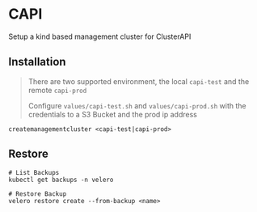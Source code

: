 # CAPI

Setup a kind based management cluster for ClusterAPI

## Installation
> There are two supported environment, the local `capi-test` and the remote `capi-prod`
> 
> Configure `values/capi-test.sh` and `values/capi-prod.sh` with the credentials to a S3 Bucket and the prod ip address

```shell
createmanagementcluster <capi-test|capi-prod>
```

## Restore
```shell
# List Backups
kubectl get backups -n velero

# Restore Backup
velero restore create --from-backup <name>
```

